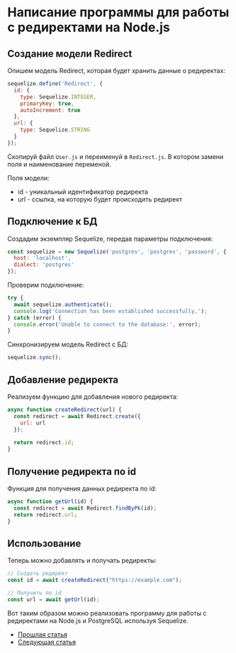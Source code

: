 # Написание программы для работы с редиректами на Node.js


## Создание модели Redirect

Опишем модель Redirect, которая будет хранить данные о редиректах:

```javascript
sequelize.define('Redirect', {
  id: {
    type: Sequelize.INTEGER,
    primaryKey: true,
    autoIncrement: true
  },
  url: {
    type: Sequelize.STRING
  }
});
```
Скопируй файл `User.js` и переименуй в `Redirect.js`. В котором замени поля и наименование переменой.


Поля модели:

- id - уникальный идентификатор редиректа
- url - ссылка, на которую будет происходить редирект

## Подключение к БД

Создадим экземпляр Sequelize, передав параметры подключения:

```javascript 
const sequelize = new Sequelize('postgres', 'postgres', 'password', {
  host: 'localhost',
  dialect: 'postgres'
});
```

Проверим подключение:

```javascript
try {
  await sequelize.authenticate();
  console.log('Connection has been established successfully.');
} catch (error) {
  console.error('Unable to connect to the database:', error);
}
```

Синхронизируем модель Redirect с БД:

```javascript
sequelize.sync();
```

## Добавление редиректа 

Реализуем функцию для добавления нового редиректа:

```javascript
async function createRedirect(url) {
  const redirect = await Redirect.create({ 
    url: url
  });
  
  return redirect.id;
}
```

## Получение редиректа по id

Функция для получения данных редиректа по id:

```javascript
async function getUrl(id) {
  const redirect = await Redirect.findByPk(id);
  return redirect.url; 
}
```

## Использование

Теперь можно добавлять и получать редиректы:

```javascript
// Создать редирект
const id = await createRedirect("https://example.com");

// Получить по id
const url = await getUrl(id);
```

Вот таким образом можно реализовать программу для работы с редиректами на Node.js и PostgreSQL используя Sequelize.


- [Прошлая статья](lesson_2_1.md)
- [Следующая статья](lesson_2_3.md)